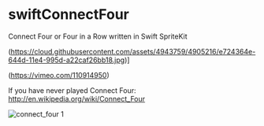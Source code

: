 swiftConnectFour
================

Connect Four or Four in a Row written in Swift SpriteKit


(https://cloud.githubusercontent.com/assets/4943759/4905216/e724364e-644d-11e4-995d-a22caf26bb18.jpg)]

(https://vimeo.com/110914950)



If you have never played Connect Four: http://en.wikipedia.org/wiki/Connect_Four


![connect_four 1](https://cloud.githubusercontent.com/assets/4943759/4906827/1d4aa844-645c-11e4-8b7f-30404af4bfbb.gif)
